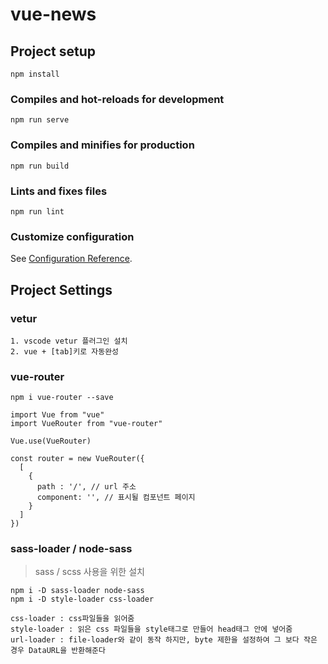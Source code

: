 # vue-news

## Project setup
```
npm install
```

### Compiles and hot-reloads for development
```
npm run serve
```

### Compiles and minifies for production
```
npm run build
```

### Lints and fixes files
```
npm run lint
```

### Customize configuration
See [Configuration Reference](https://cli.vuejs.org/config/).

## Project Settings
### vetur
```
1. vscode vetur 플러그인 설치
2. vue + [tab]키로 자동완성
```
### vue-router
```
npm i vue-router --save
```
```
import Vue from "vue"
import VueRouter from "vue-router"

Vue.use(VueRouter)

const router = new VueRouter({
  [
    {
      path : '/', // url 주소
      component: '', // 표시될 컴포넌트 페이지
    }
  ]
})
```

### sass-loader / node-sass
>sass / scss 사용을 위한 설치
```
npm i -D sass-loader node-sass
npm i -D style-loader css-loader
```

```
css-loader : css파일들을 읽어줌
style-loader : 읽은 css 파일들을 style태그로 만들어 head태그 안에 넣어줌
url-loader : file-loader와 같이 동작 하지만, byte 제한을 설정하여 그 보다 작은 경우 DataURL을 반환해준다
```

